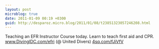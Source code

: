 ```yaml
---
layout: post
microblog: true
date: 2011-01-09 00:19 +0300
guid: http://desparoz.micro.blog/2011/01/08/t23851323057246208.html
---
```

Teaching an EFR Instructor Course today. Learn to teach first aid and CPR. www.DivingIDC.com/efri (@ United Divers) [4sq.com/fJiVfV](http://4sq.com/fJiVfV)
